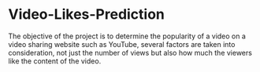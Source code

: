 # Video-Likes-Prediction
The objective of the project is to determine the popularity of a video on a video sharing website such as  YouTube, several factors are taken into consideration, not just the number of views  but also how much the viewers like the content of the video.

